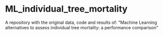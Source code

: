# ML_individual_tree_mortality
A repository with the original data, code and results of: "Machine Learning alternatives to assess individual tree mortality: a performance comparison"
